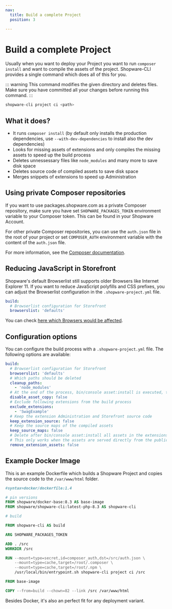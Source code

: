 ```yaml
---
nav:
  title: Build a complete Project
  position: 3

---
```


# Build a complete Project

Usually when you want to deploy your Project you want to run `composer install` and want to compile the assets of the project. Shopware-CLI provides a single command which does all of this for you.

::: warning
This command modifies the given directory and deletes files. Make sure you have committed all your changes before running this command.
:::

```bash
shopware-cli project ci <path>
```

## What it does?

- It runs `composer install` (by default only installs the production dependencies, use `--with-dev-dependencies` to install also the dev dependencies)
- Looks for missing assets of extensions and only compiles the missing assets to speed up the build process
- Deletes unnessessary files like `node_modules` and many more to save disk space
- Deletes source code of compiled assets to save disk space
- Merges snippets of extensions to speed up Administration

## Using private Composer repositories

If you want to use packages.shopware.com as a private Composer repository, make sure you have set `SHOPWARE_PACKAGES_TOKEN` environment variable to your Composer token. This can be found in your Shopware Account.

For other private Composer repositories, you can use the `auth.json` file in the root of your project or set `COMPOSER_AUTH` environment variable with the content of the `auth.json` file.

For more information, see the [Composer documentation](https://getcomposer.org/doc/articles/authentication-for-private-packages.md).

## Reducing JavaScript in Storefront

Shopware's default Browserlist still supports older Browsers like Internet Explorer 11. If you want to reduce JavaScript polyfills and CSS prefixes, you can adjust the Browserlist configuration in the `.shopware-project.yml` file.

```yaml
build:
  # Browserlist configuration for Storefront
  browserslist: 'defaults'
```

You can check [here which Browsers would be affected](https://browsersl.ist/#q=defaults).

## Configuration options

You can configure the build process with a `.shopware-project.yml` file. The following options are available:

```yaml
build:
  # Browserlist configuration for Storefront
  browserslist: 'defaults'
  # Which paths should be deleted
  cleanup_paths:
    - 'node_modules'
  # At the end of the process, bin/console asset:install is executed, this can be disabled here
  disable_asset_copy: false
  # Exclude following extensions from the build process
  exclude_extensions:
    - 'SwagExample'
  # Keep the extension Administration and Storefront source code
  keep_extension_source: false
  # Keep the source maps of the compiled assets
  keep_source_maps: false
  # Delete after bin/console asset:install all assets in the extensions, so only live in public folder.
  # This only works when the assets are served directly from the public folder.
  remove_extension_assets: false 
```

## Example Docker Image

This is an example Dockerfile which builds a Shopware Project and copies the source code to the `/var/www/html` folder.

```dockerfile
#syntax=docker/dockerfile:1.4

# pin versions
FROM shopware/docker-base:8.3 AS base-image
FROM shopware/shopware-cli:latest-php-8.3 AS shopware-cli

# build

FROM shopware-cli AS build

ARG SHOPWARE_PACKAGES_TOKEN

ADD . /src
WORKDIR /src

RUN --mount=type=secret,id=composer_auth,dst=/src/auth.json \
    --mount=type=cache,target=/root/.composer \
    --mount=type=cache,target=/root/.npm \
    /usr/local/bin/entrypoint.sh shopware-cli project ci /src

FROM base-image

COPY --from=build --chown=82 --link /src /var/www/html
```

Besides Docker, it's also an perfect fit for any deployment variant.
